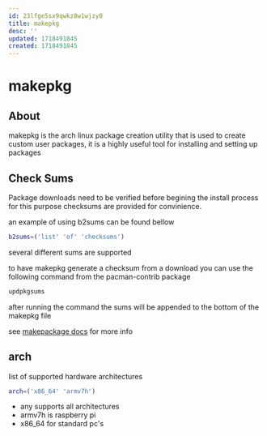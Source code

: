 ```yaml
---
id: 23lfge5sx9qwkz8w1wjzy0
title: makepkg
desc: ''
updated: 1718491845
created: 1718491845
---
```

# makepkg

## About

makepkg is the arch linux package creation utility that is used
to create custom user packages, it is a highly useful tool for installing
and setting up packages

## Check Sums

Package downloads need to be verified before begining the install process
for this purpose checksums are provided for convinience.

an example of using b2sums can be found bellow

```bash
b2sums=('list' 'of' 'checksums')
```

several different sums are supported

to have makepkg generate a checksum from a download you can use the following command from the
pacman-contrib package

```bash
updpkgsums
```

after running the command the sums will be appended to the bottom of the makepkg file


see [makepackage docs](https://wiki.archlinux.org/title/Makepkg#Generate_new_checksums) for more info

## arch

list of supported hardware architectures

```bash
arch=('x86_64' 'armv7h')
```
- any supports all architectures
- armv7h is raspberry pi
- x86_64 for standard pc's
